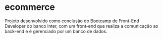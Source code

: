 # ecommerce
Projeto desenvolvido como conclusão do Bootcamp de Front-End Developer do banco Inter, com um front-end que realiza a comunicação ao back-end e é gerenciado por um banco de dados.
